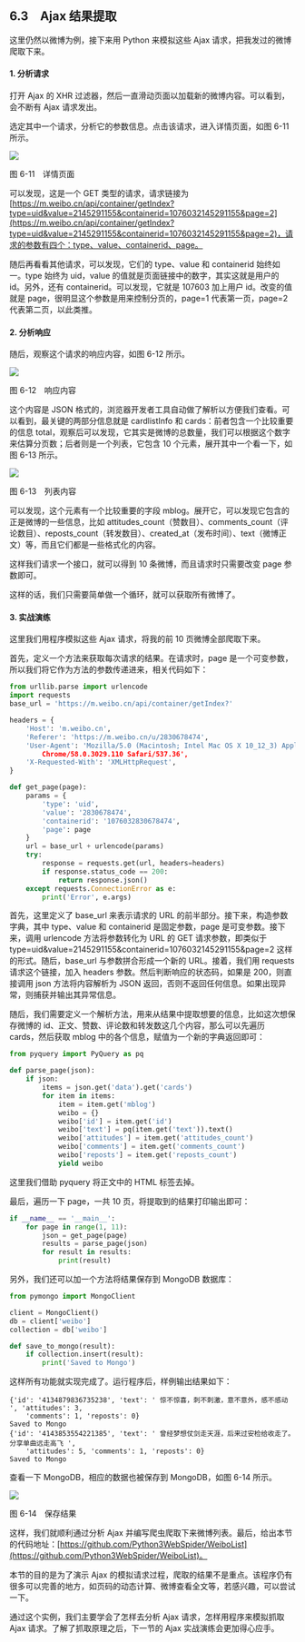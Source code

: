 ## 6.3　Ajax 结果提取
这里仍然以微博为例，接下来用 Python 来模拟这些 Ajax 请求，把我发过的微博爬取下来。

#### 1. 分析请求
打开 Ajax 的 XHR 过滤器，然后一直滑动页面以加载新的微博内容。可以看到，会不断有 Ajax 请求发出。

选定其中一个请求，分析它的参数信息。点击该请求，进入详情页面，如图 6-11 所示。

![](../image/6-11.png)

图 6-11　详情页面

可以发现，这是一个 GET 类型的请求，请求链接为 [https://m.weibo.cn/api/container/getIndex?type=uid&value=2145291155&containerid=1076032145291155&page=2](https://m.weibo.cn/api/container/getIndex?type=uid&value=2145291155&containerid=1076032145291155&page=2)，请求的参数有四个：type、value、containerid、page。

随后再看看其他请求，可以发现，它们的 type、value 和 containerid 始终如一。type 始终为 uid，value 的值就是页面链接中的数字，其实这就是用户的 id。另外，还有 containerid。可以发现，它就是 107603 加上用户 id。改变的值就是 page，很明显这个参数是用来控制分页的，page=1 代表第一页，page=2 代表第二页，以此类推。

#### 2. 分析响应
随后，观察这个请求的响应内容，如图 6-12 所示。

![](../image/6-12.png)

图 6-12　响应内容

这个内容是 JSON 格式的，浏览器开发者工具自动做了解析以方便我们查看。可以看到，最关键的两部分信息就是 cardlistInfo 和 cards：前者包含一个比较重要的信息 total，观察后可以发现，它其实是微博的总数量，我们可以根据这个数字来估算分页数；后者则是一个列表，它包含 10 个元素，展开其中一个看一下，如图 6-13 所示。

![](../image/6-13.png)

图 6-13　列表内容

可以发现，这个元素有一个比较重要的字段 mblog。展开它，可以发现它包含的正是微博的一些信息，比如 attitudes_count（赞数目）、comments_count（评论数目）、reposts_count（转发数目）、created_at（发布时间）、text（微博正文）等，而且它们都是一些格式化的内容。

这样我们请求一个接口，就可以得到 10 条微博，而且请求时只需要改变 page 参数即可。

这样的话，我们只需要简单做一个循环，就可以获取所有微博了。

#### 3. 实战演练
这里我们用程序模拟这些 Ajax 请求，将我的前 10 页微博全部爬取下来。

首先，定义一个方法来获取每次请求的结果。在请求时，page 是一个可变参数，所以我们将它作为方法的参数传递进来，相关代码如下：

```python
from urllib.parse import urlencode  
import requests  
base_url = 'https://m.weibo.cn/api/container/getIndex?'  

headers = {  
    'Host': 'm.weibo.cn',  
    'Referer': 'https://m.weibo.cn/u/2830678474',  
    'User-Agent': 'Mozilla/5.0 (Macintosh; Intel Mac OS X 10_12_3) AppleWebKit/537.36 (KHTML, like Gecko)   
        Chrome/58.0.3029.110 Safari/537.36',  
    'X-Requested-With': 'XMLHttpRequest',  
}  

def get_page(page):  
    params = {  
        'type': 'uid',  
        'value': '2830678474',  
        'containerid': '1076032830678474',  
        'page': page  
    }  
    url = base_url + urlencode(params)  
    try:  
        response = requests.get(url, headers=headers)  
        if response.status_code == 200:  
            return response.json()  
    except requests.ConnectionError as e:  
        print('Error', e.args)
```

首先，这里定义了 base_url 来表示请求的 URL 的前半部分。接下来，构造参数字典，其中 type、value 和 containerid 是固定参数，page 是可变参数。接下来，调用 urlencode 方法将参数转化为 URL 的 GET 请求参数，即类似于 type=uid&value=2145291155&containerid=1076032145291155&page=2 这样的形式。随后，base_url 与参数拼合形成一个新的 URL。接着，我们用 requests 请求这个链接，加入 headers 参数。然后判断响应的状态码，如果是 200，则直接调用 json 方法将内容解析为 JSON 返回，否则不返回任何信息。如果出现异常，则捕获并输出其异常信息。

随后，我们需要定义一个解析方法，用来从结果中提取想要的信息，比如这次想保存微博的 id、正文、赞数、评论数和转发数这几个内容，那么可以先遍历 cards，然后获取 mblog 中的各个信息，赋值为一个新的字典返回即可：

```python
from pyquery import PyQuery as pq  

def parse_page(json):  
    if json:  
        items = json.get('data').get('cards')  
        for item in items:  
            item = item.get('mblog')  
            weibo = {}  
            weibo['id'] = item.get('id')  
            weibo['text'] = pq(item.get('text')).text()  
            weibo['attitudes'] = item.get('attitudes_count')  
            weibo['comments'] = item.get('comments_count')  
            weibo['reposts'] = item.get('reposts_count')  
            yield weibo
```

这里我们借助 pyquery 将正文中的 HTML 标签去掉。

最后，遍历一下 page，一共 10 页，将提取到的结果打印输出即可：

```python
if __name__ == '__main__':  
    for page in range(1, 11):  
        json = get_page(page)  
        results = parse_page(json)  
        for result in results:  
            print(result)
```
另外，我们还可以加一个方法将结果保存到 MongoDB 数据库：
```python
from pymongo import MongoClient  

client = MongoClient()  
db = client['weibo']  
collection = db['weibo']  

def save_to_mongo(result):  
    if collection.insert(result):  
        print('Saved to Mongo')
```
这样所有功能就实现完成了。运行程序后，样例输出结果如下：
```
{'id': '4134879836735238', 'text': ' 惊不惊喜，刺不刺激，意不意外，感不感动 ', 'attitudes': 3,   
    'comments': 1, 'reposts': 0}  
Saved to Mongo  
{'id': '4143853554221385', 'text': ' 曾经梦想仗剑走天涯，后来过安检给收走了。分享单曲远走高飞 ',   
    'attitudes': 5, 'comments': 1, 'reposts': 0}  
Saved to Mongo
```

查看一下 MongoDB，相应的数据也被保存到 MongoDB，如图 6-14 所示。

![](../image/6-14.png)

图 6-14　保存结果

这样，我们就顺利通过分析 Ajax 并编写爬虫爬取下来微博列表。最后，给出本节的代码地址：[https://github.com/Python3WebSpider/WeiboList](https://github.com/Python3WebSpider/WeiboList)。

本节的目的是为了演示 Ajax 的模拟请求过程，爬取的结果不是重点。该程序仍有很多可以完善的地方，如页码的动态计算、微博查看全文等，若感兴趣，可以尝试一下。

通过这个实例，我们主要学会了怎样去分析 Ajax 请求，怎样用程序来模拟抓取 Ajax 请求。了解了抓取原理之后，下一节的 Ajax 实战演练会更加得心应手。